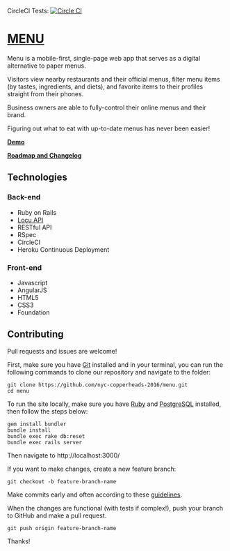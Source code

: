 CircleCI Tests: [![Circle CI](https://circleci.com/gh/nyc-copperheads-2016/menu.svg?style=svg)](https://circleci.com/gh/nyc-copperheads-2016/menu)

# [MENU](http://menu-inc.herokuapp.com/)

Menu is a mobile-first, single-page web app that serves as a digital alternative to paper menus.

Visitors view nearby restaurants and their official menus, filter menu items (by tastes, ingredients, and diets), and favorite items to their profiles straight from their phones.

Business owners are able to fully-control their online menus and their brand.

Figuring out what to eat with up-to-date menus has never been easier!

**[Demo](https://youtu.be/CYhv8IjMsWQ?t=35m40s)**

**[Roadmap and Changelog](https://trello.com/b/dQNBPk19/menu)**

## Technologies

### Back-end
- Ruby on Rails
- [Locu API](https://dev.locu.com/documentation/)
- RESTful API
- RSpec
- CircleCI
- Heroku Continuous Deployment

### Front-end
- Javascript
- AngularJS
- HTML5
- CSS3
- Foundation

## Contributing

Pull requests and issues are welcome!

First, make sure you have [Git](https://git-scm.com/) installed and in your terminal, you can run the following commands to clone our repository and navigate to the folder:
```
git clone https://github.com/nyc-copperheads-2016/menu.git
cd menu
```

To run the site locally, make sure you have [Ruby](https://www.ruby-lang.org/en/) and [PostgreSQL](http://www.postgresql.org/) installed, then follow the steps below:
```
gem install bundler
bundle install
bundle exec rake db:reset
bundle exec rails server
```

Then navigate to http://localhost:3000/

If you want to make changes, create a new feature branch:
```
git checkout -b feature-branch-name
```

Make commits early and often according to these [guidelines](https://robots.thoughtbot.com/5-useful-tips-for-a-better-commit-message).

When the changes are functional (with tests if complex!), push your branch to GitHub and make a pull request.
```
git push origin feature-branch-name
```

Thanks!
